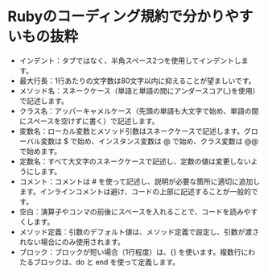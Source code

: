 # Rubyのコーディング規約で分かりやすいもの抜粋
- インデント：タブではなく、半角スペース2つを使用してインデントします。
- 最大行長：1行あたりの文字数は80文字以内に抑えることが望ましいです。
- メソッド名：スネークケース（単語と単語の間にアンダースコア(_)を使用）で記述します。
- クラス名：アッパーキャメルケース（先頭の単語も大文字で始め、単語の間にスペースを空けずに書く）で記述します。
- 変数名：ローカル変数とメソッド引数はスネークケースで記述します。グローバル変数は $ で始め、インスタンス変数は @ で始め、クラス変数は @@ で始めます。
- 定数名：すべて大文字のスネークケースで記述し、定数の値は変更しないようにします。
- コメント：コメントは # を使って記述し、説明が必要な箇所に適切に追加します。インラインコメントは避け、コードの上部に記述することが一般的です。
- 空白：演算子やコンマの前後にスペースを入れることで、コードを読みやすくします。
- メソッド定義：引数のデフォルト値は、メソッド定義で設定し、引数が渡されない場合にのみ使用されます。
- ブロック：ブロックが短い場合（1行程度）は、{} を使います。複数行にわたるブロックは、do と end を使って定義します。